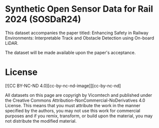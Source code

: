 # Synthetic Open Sensor Data for Rail 2024 (SOSDaR24)

This dataset accompanies the paper titled: Enhancing Safety in Railway Environments: Interpretable Track and Obstacle Detection using On-board LiDAR.

The dataset will be made available upon the paper's acceptance.

# License


[![CC BY-NC-ND 4.0][cc-by-nc-nd-image]][cc-by-nc-nd]

All datasets on this page are copyrigh by Vicomtech and published under the Creative Commons Attribution-NonCommercial-NoDerivatives 4.0 License. This means that you must attribute the work in the manner specified by the authors, you may not use this work for commercial purposes and if you remix, transform, or build upon the material, you may not distribute the modified material.
